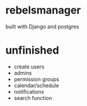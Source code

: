 # rebelsmanager

built with Django and postgres

# unfinished
* create users
* admins
* permission groups
* calendar/schedule
* notifications
* search function
